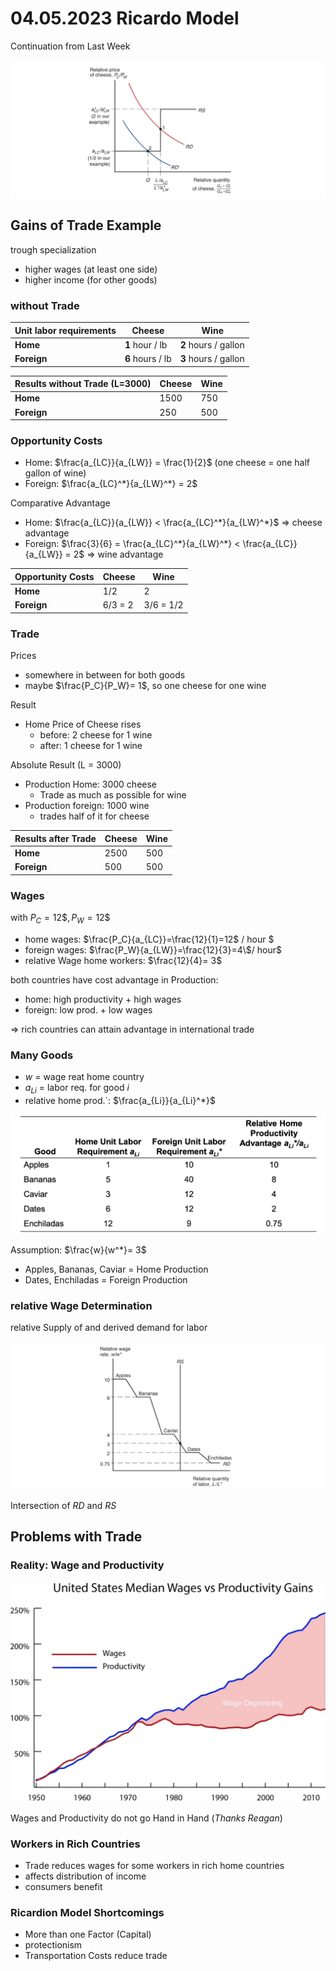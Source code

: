 # 04.05.2023 Ricardo Model

Continuation from Last Week

![img](../images/2023-05-04_12-19-04.jpg)

## Gains of Trade Example

trough specialization

- higher wages (at least one side)
- higher income (for other goods)



### without Trade

| Unit labor requirements | Cheese           | Wine                 |
| ----------------------- | ---------------- | -------------------- |
| **Home**                | **1** hour / lb  | **2** hours / gallon |
| **Foreign**             | **6** hours / lb | **3** hours / gallon |

| Results without Trade (L=3000) | Cheese | Wine |
| ------------------------------ | ------ | ---- |
| **Home**                       | 1500   | 750  |
| **Foreign**                    | 250    | 500  |

### Opportunity Costs

- Home: $\frac{a_{LC}}{a_{LW}} = \frac{1}{2}$ (one cheese = one half gallon of wine)
- Foreign: $\frac{a_{LC}^*}{a_{LW}^*} = 2$

Comparative Advantage

- Home: $\frac{a_{LC}}{a_{LW}} < \frac{a_{LC}^*}{a_{LW}^*}$ => cheese advantage
- Foreign: $\frac{3}{6} =  \frac{a_{LC}^*}{a_{LW}^*} < \frac{a_{LC}}{a_{LW}} = 2$ => wine advantage

| Opportunity Costs | Cheese  | Wine      |
| ----------------- | ------- | --------- |
| **Home**          | 1/2     | 2         |
| **Foreign**       | 6/3 = 2 | 3/6 = 1/2 |

### Trade

Prices

- somewhere in between for both goods
- maybe $\frac{P_C}{P_W}= 1$, so one cheese for one wine

Result

- Home Price of Cheese rises
    - before: 2 cheese for 1 wine
    - after: 1 cheese for 1 wine

Absolute Result (L = 3000)

- Production Home: 3000 cheese
    - Trade as much as possible for wine
- Production foreign: 1000 wine
    - trades half of it for cheese

| Results after Trade | Cheese | Wine |
| ------------------- | ------ | ---- |
| **Home**            | 2500   | 500  |
| **Foreign**         | 500    | 500  |

### Wages

with $P_C = 12\$, P_W = 12\$$

- home wages: $\frac{P_C}{a_{LC}}=\frac{12}{1}=12\$ / hour $
- foreign wages: $\frac{P_W}{a_{LW}}=\frac{12}{3}=4\$/ hour$
- relative Wage home workers: $\frac{12}{4}= 3$

both countries have cost advantage in Production:

- home: high productivity + high wages
- foreign: low prod. + low wages

=> rich countries can attain advantage in international trade



### Many Goods

- *w* = wage reat home country
- $a_{Li}$ = labor req. for good *i*
- relative home prod.´: $\frac{a_{Li}}{a_{Li}^*}$

![img](../images/2023-05-04_13-08-47.jpg)

Assumption: $\frac{w}{w^*}= 3$

- Apples, Bananas, Caviar = Home Production
- Dates, Enchiladas = Foreign Production



### relative Wage Determination

relative Supply of and derived demand for labor

![img](../images/2023-05-04_13-17-25.jpg)

Intersection of *RD* and *RS*





## Problems with Trade

### Reality: Wage and Productivity

![img](../images/2023-05-04_12-54-25.jpg)

Wages and Productivity do not go Hand in Hand (*Thanks Reagan*)

### Workers in Rich Countries

- Trade reduces wages for some workers in rich home countries
- affects distribution of income
- consumers benefit



### Ricardion Model Shortcomings

- More than one Factor (Capital)
- protectionism
- Transportation Costs reduce trade

